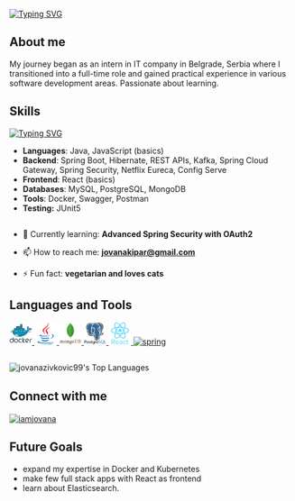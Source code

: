 <a href="https://git.io/typing-svg"><img src="https://readme-typing-svg.demolab.com?font=Fira+Code&duration=3000&multiline=true&repeat=false&width=435&height=60&lines=Hi%2C+my+name+is+Jovana+Zivkovic;and+I'm+a+Java+Developer" alt="Typing SVG" /></a>
## About me
My journey began as an intern in IT company in Belgrade, Serbia where I transitioned into a full-time role and gained practical experience in various software development areas. Passionate about learning. 

## Skills
<a href="https://git.io/typing-svg"><img src="https://readme-typing-svg.demolab.com?font=Fira+Code&size=15&duration=3000&color=0DC548&multiline=true&repeat=false&width=435&lines=main+interest%3A+backend%2C;as+you+can+see+%3A)" alt="Typing SVG" /></a>
- **Languages**: Java, JavaScript (basics)
- **Backend**: Spring Boot, Hibernate, REST APIs, Kafka, Spring Cloud Gateway, Spring Security, Netflix Eureca, Config Serve
- **Frontend**: React (basics)
- **Databases**: MySQL, PostgreSQL, MongoDB
- **Tools**: Docker, Swagger, Postman
- **Testing:** JUnit5

##
- 🌱 Currently learning: **Advanced Spring Security with OAuth2**

- 📫 How to reach me: **jovanakipar@gmail.com**

- ⚡ Fun fact: **vegetarian and loves cats**

## Languages and Tools
<p align="left"> <a href="https://www.docker.com/" target="_blank" rel="noreferrer"> <img src="https://raw.githubusercontent.com/devicons/devicon/master/icons/docker/docker-original-wordmark.svg" alt="docker" width="40" height="40"/> </a> <a href="https://www.java.com" target="_blank" rel="noreferrer"> <img src="https://raw.githubusercontent.com/devicons/devicon/master/icons/java/java-original.svg" alt="java" width="40" height="40"/> </a> <a href="https://www.mongodb.com/" target="_blank" rel="noreferrer"> <img src="https://raw.githubusercontent.com/devicons/devicon/master/icons/mongodb/mongodb-original-wordmark.svg" alt="mongodb" width="40" height="40"/> </a> <a href="https://www.postgresql.org" target="_blank" rel="noreferrer"> <img src="https://raw.githubusercontent.com/devicons/devicon/master/icons/postgresql/postgresql-original-wordmark.svg" alt="postgresql" width="40" height="40"/> </a> <a href="https://reactjs.org/" target="_blank" rel="noreferrer"> <img src="https://raw.githubusercontent.com/devicons/devicon/master/icons/react/react-original-wordmark.svg" alt="react" width="40" height="40"/> </a> <a href="https://spring.io/" target="_blank" rel="noreferrer"> <img src="https://www.vectorlogo.zone/logos/springio/springio-icon.svg" alt="spring" width="40" height="40"/> </a> </p>

##
![jovanazivkovic99's Top Languages](https://github-readme-stats.vercel.app/api/top-langs/?username=jovanazivkovic99&theme=buefy&show_icons=true&hide_border=true&layout=compact)

## Connect with me
<p align="left">
<a href="https://linkedin.com/in/iamjovana" target="blank"><img align="center" src="https://raw.githubusercontent.com/rahuldkjain/github-profile-readme-generator/master/src/images/icons/Social/linked-in-alt.svg" alt="iamjovana" height="30" width="40" /></a>
</p>

## Future Goals
- expand my expertise in Docker and Kubernetes
- make few full stack apps with React as frontend
- learn about Elasticsearch.
